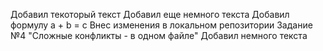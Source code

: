Добавил текоторый текст
Добавил еще немного текста
Добавил формулу а + b = c
Внес изменения в локальном репозитории
Задание №4 "Сложные конфликты - в одном файле"
Добавил немного текста

